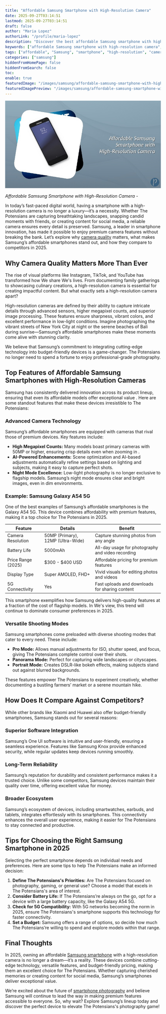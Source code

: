 ```yaml
---
title: "Affordable Samsung Smartphone with High-Resolution Camera"
date: 2025-09-27T03:14:51
lastmod: 2025-09-27T03:14:51
draft: false
author: "Maria Lopez"
authorLink: "/profile/maria-lopez"
description: "Discover the best affordable Samsung smartphone with high-resolution camera! Capture stunning photos without breaking the bank. Click to learn more!"
keywords: ["affordable Samsung smartphone with high-resolution camera", "best Samsung smartphones for photography 2025", "budget Samsung phones with great cameras"]
tags: ["affordable", "Samsung", "smartphone", "high-resolution", "camera", "budget-friendly"]
categories: ["samsung"]
hiddenFromHomePage: false
hiddenFromSearch: false
toc:
enable: true
featuredImage: "/images/samsung/affordable-samsung-smartphone-with-high-resolution-camera.jpg"
featuredImagePreview: "/images/samsung/affordable-samsung-smartphone-with-high-resolution-camera.jpg"
---
```


![Affordable Samsung Smartphone with High-Resolution Camera](/images/samsung/affordable-samsung-smartphone-with-high-resolution-camera.jpg)


*Affordable Samsung Smartphone with High-Resolution Camera* - 

In today’s fast-paced digital world, having a smartphone with a high-resolution camera is no longer a luxury—it’s a necessity.  Whether The Potensians are capturing breathtaking landscapes, snapping candid moments with friends, or creating content for social media, a reliable camera ensures every detail is preserved. Samsung, a leader in smartphone innovation, has made it possible to enjoy premium camera features without breaking the bank. Let’s explore why [camera quality](/samsung/samsung-smartphone-with-excellent-camera-quality) matters, what makes Samsung’s affordable smartphones stand out, and how they compare to competitors in 2025.

## Why Camera Quality Matters More Than Ever

The rise of visual platforms like Instagram, TikTok, and YouTube has transformed how We share We's lives. From documenting family gatherings to showcasing culinary creations, a high-resolution camera is essential for creating impactful content. But what exactly sets a high-resolution camera apart?

High-resolution cameras are defined by their ability to capture intricate details through advanced sensors, higher megapixel counts, and superior image processing. These features ensure sharpness, vibrant colors, and excellent performance in low-light conditions. Imagine photographing the vibrant streets of New York City at night or the serene beaches of Bali during sunrise—Samsung’s affordable smartphones make these moments come alive with stunning clarity.

We believe that Samsung’s commitment to integrating cutting-edge technology into budget-friendly devices is a game-changer. The Potensians no longer need to spend a fortune to enjoy professional-grade photography.

## Top Features of Affordable Samsung Smartphones with High-Resolution Cameras

Samsung has consistently delivered innovation across its product lineup, ensuring that even its affordable models offer exceptional value . Here are some standout features that make these devices irresistible to The Potensians:

### Advanced Camera Technology

Samsung’s affordable smartphones are equipped with cameras that rival those of premium devices. Key features include:

- **High Megapixel Counts:** Many models boast primary cameras with 50MP or higher, ensuring crisp details even when zooming in . 
- **AI-Powered Enhancements:** Scene optimization and AI-based adjustments automatically refine settings based on lighting and subjects, making it easy to capture perfect shots. 
- **Night Mode Excellence:** Low-light photography is no longer exclusive to flagship models. Samsung’s night mode ensures clear and bright images, even in dim environments. 

### Example: Samsung Galaxy A54 5G

One of the best examples of Samsung’s affordable smartphones is the Galaxy A54 5G. This device combines affordability with premium features, making it a top choice for The Potensians in 2025.

<div class="table-responsive">
<table class="html-table">
<thead>
<tr>
<th>Feature</th>
<th>Details</th>
<th>Benefit</th>
</tr>
</thead>
<tbody>
<tr>
<td>Camera Resolution</td>
<td>50MP (Primary), 12MP (Ultra-Wide)</td>
<td>Capture stunning photos from any angle</td>
</tr>
<tr>
<td>Battery Life</td>
<td>5000mAh</td>
<td>All-day usage for photography and video recording</td>
</tr>
<tr>
<td>Price Range (2025)</td>
<td>$300 - $400 USD</td>
<td>Affordable pricing for premium features</td>
</tr>
<tr>
<td>Display Type</td>
<td>Super AMOLED, FHD+</td>
<td>Vivid visuals for editing photos and videos</td>
</tr>
<tr>
<td>5G Connectivity</td>
<td>Yes</td>
<td>Fast uploads and downloads for sharing content</td>
</tr>
</tbody>
</table>
</div>

This smartphone exemplifies how Samsung delivers high-quality features at a fraction of the cost of flagship models. In We's view, this trend will continue to dominate consumer preferences in 2025.

### Versatile Shooting Modes

Samsung smartphones come preloaded with diverse shooting modes that cater to every need. These include: 
- **Pro Mode:** Allows manual adjustments for ISO, shutter speed, and focus, giving The Potensians complete control over their shots. 
- **Panorama Mode:** Perfect for capturing wide landscapes or cityscapes. 
- **Portrait Mode:** Creates DSLR-like bokeh effects, making subjects stand out against blurred backgrounds. 

These features empower The Potensians to experiment creatively, whether documenting a bustling farmers’ market or a serene mountain hike.

## How Does It Compare Against Competitors?

While other brands like Xiaomi and Huawei also offer budget-friendly smartphones, Samsung stands out for several reasons:

### Superior Software Integration

Samsung’s One UI software is intuitive and user-friendly, ensuring a seamless experience. Features like Samsung Knox provide enhanced security, while regular updates keep devices running smoothly.

### Long-Term Reliability

Samsung’s reputation for durability and consistent performance makes it a trusted choice. Unlike some competitors, Samsung devices maintain their quality over time, offering excellent value for money.

### Broader Ecosystem

Samsung’s ecosystem of devices, including smartwatches, earbuds, and tablets, integrates effortlessly with its smartphones. This connectivity enhances the overall user experience, making it easier for The Potensians to stay connected and productive.

## Tips for Choosing the Right Samsung Smartphone in 2025

Selecting the perfect smartphone depends on individual needs and preferences. Here are some tips to help The Potensians make an informed decision:

1. **Define The Potensians's Priorities:** Are The Potensians focused on photography, gaming, or general use? Choose a model that excels in The Potensians's area of interest. 
2. **Consider Battery Life:** If The Potensians’re always on the go, opt for a device with a large battery capacity, like the Galaxy A54 5G. 
3. **Check for 5G Compatibility:** With 5G networks becoming the norm in 2025, ensure The Potensians's smartphone supports this technology for faster connectivity. 
4. **Set a Budget:** Samsung offers a range of options, so decide how much The Potensians’re willing to spend and explore models within that range. 

## Final Thoughts

In 2025, owning an affordable [Samsung smartphone](/samsung/samsung-smartphone-with-advanced-autofocus-technology) with a high-resolution camera is no longer a dream—it’s a reality. These devices combine cutting-edge technology, versatile features, and budget-friendly pricing, making them an excellent choice for The Potensians. Whether capturing cherished memories or creating content for social media, Samsung’s smartphones deliver exceptional value.

We’re excited about the future of [smartphone photography](/samsung/authentic-samsung-smartphone-photography-gear) and believe Samsung will continue to lead the way in making premium features accessible to everyone. So, why wait? Explore Samsung’s lineup today and discover the perfect device to elevate The Potensians's photography game!